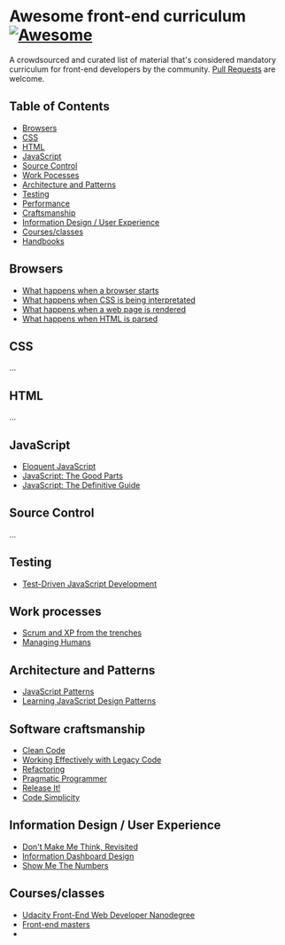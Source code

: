 # Awesome front-end curriculum [![Awesome](https://cdn.rawgit.com/sindresorhus/awesome/d7305f38d29fed78fa85652e3a63e154dd8e8829/media/badge.svg)](https://github.com/sindresorhus/awesome)

A crowdsourced and curated list of material that's considered mandatory curriculum for front-end developers by the community. 
[Pull Requests](https://github.com/auchenberg/awesome-front-end-curriculum/edit/master/README.md) are welcome.

## Table of Contents

- [Browsers](#browsers)
- [CSS](#css)
- [HTML](#html)
- [JavaScript](#javascript)
- [Source Control](#sourcecontrol)
- [Work Pocesses](#processes)
- [Architecture and Patterns](#architecture)
- [Testing](#testing)
- [Performance](#performance)
- [Craftsmanship](#craft)
- [Information Design / User Experience](#ux)
- [Courses/classes](#courses)
- [Handbooks](#handbooks)

## Browsers
* [What happens when a browser starts](https://github.com/alex/what-happens-when#browser)
* [What happens when CSS is being interpretated](https://github.com/alex/what-happens-when#css-interpretation)
* [What happens when a web page is rendered](https://github.com/alex/what-happens-when#page-rendering)
* [What happens when HTML is parsed](https://github.com/alex/what-happens-when#html-parsing)


## CSS
...

## HTML
...

## JavaScript
* [Eloquent JavaScript](http://eloquentjavascript.net)
* [JavaScript: The Good Parts](http://www.goodreads.com/book/show/2998152-javascript)
* [JavaScript: The Definitive Guide](http://www.goodreads.com/book/show/8143605-javascript)

## Source Control
...

## Testing
* [Test-Driven JavaScript Development](http://tddjs.com)

## Work processes
* [Scrum and XP from the trenches](http://www.infoq.com/minibooks/scrum-xp-from-the-trenches-2)
* [Managing Humans](http://managinghumans.com)

## Architecture and Patterns
* [JavaScript Patterns](http://www.goodreads.com/book/show/9422683-javascript-patterns)
* [Learning JavaScript Design Patterns](http://www.goodreads.com/book/show/14289134-learning-javascript-design-patterns)

## Software craftsmanship
* [Clean Code](http://www.goodreads.com/book/show/3735293-clean-code)
* [Working Effectively with Legacy Code](http://www.goodreads.com/book/show/44919.Working_Effectively_with_Legacy_Code)
* [Refactoring](http://www.goodreads.com/book/show/44936.Refactoring)
* [Pragmatic Programmer](http://www.goodreads.com/book/show/4099.The_Pragmatic_Programmer)
* [Release It!](http://www.goodreads.com/book/show/1069827.Release_It_)
* [Code Simplicity](https://www.goodreads.com/book/show/13234063-code-simplicity)

## Information Design / User Experience
* [Don't Make Me Think, Revisited](http://www.amazon.com/Dont-Make-Think-Revisited-Usability/dp/0321965515)
* [Information Dashboard Design](http://www.amazon.com/Information-Dashboard-Design-At-Glance/dp/1938377001)
* [Show Me The Numbers](http://www.amazon.com/Show-Me-Numbers-Designing-Enlighten/dp/0970601972/)

## Courses/classes
* [Udacity Front-End Web Developer Nanodegree](https://www.udacity.com/course/front-end-web-developer-nanodegree--nd001)
* [Front-end masters](https://frontendmasters.com/)
* 

